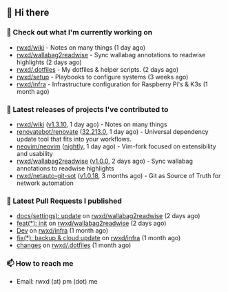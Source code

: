 ## 👋 Hi there

### 👷 Check out what I'm currently working on


- [rwxd/wiki](https://github.com/rwxd/wiki) - Notes on many things (1 day ago)
- [rwxd/wallabag2readwise](https://github.com/rwxd/wallabag2readwise) - Sync wallabag annotations to readwise highlights (2 days ago)
- [rwxd/.dotfiles](https://github.com/rwxd/.dotfiles) - My dotfiles &amp; helper scripts. (2 days ago)
- [rwxd/setup](https://github.com/rwxd/setup) - Playbooks to configure systems (3 weeks ago)
- [rwxd/infra](https://github.com/rwxd/infra) - Infrastructure configuration for Raspberry Pi&#39;s &amp; K3s (1 month ago)

### 🔭 Latest releases of projects I've contributed to


- [rwxd/wiki](https://github.com/rwxd/wiki) ([v1.3.10](https://github.com/rwxd/wiki/releases/tag/v1.3.10), 1 day ago) - Notes on many things
- [renovatebot/renovate](https://github.com/renovatebot/renovate) ([32.213.0](https://github.com/renovatebot/renovate/releases/tag/32.213.0), 1 day ago) - Universal dependency update tool that fits into your workflows.
- [neovim/neovim](https://github.com/neovim/neovim) ([nightly](https://github.com/neovim/neovim/releases/tag/nightly), 1 day ago) - Vim-fork focused on extensibility and usability
- [rwxd/wallabag2readwise](https://github.com/rwxd/wallabag2readwise) ([v1.0.0](https://github.com/rwxd/wallabag2readwise/releases/tag/v1.0.0), 2 days ago) - Sync wallabag annotations to readwise highlights
- [rwxd/netauto-git-sot](https://github.com/rwxd/netauto-git-sot) ([v1.0.18](https://github.com/rwxd/netauto-git-sot/releases/tag/v1.0.18), 3 months ago) - Git as Source of Truth for network automation

### 🔨 Latest Pull Requests I published


- [docs(settings): update](https://github.com/rwxd/wallabag2readwise/pull/4) on [rwxd/wallabag2readwise](https://github.com/rwxd/wallabag2readwise) (2 days ago)
- [feat(*): init](https://github.com/rwxd/wallabag2readwise/pull/1) on [rwxd/wallabag2readwise](https://github.com/rwxd/wallabag2readwise) (2 days ago)
- [Dev](https://github.com/rwxd/infra/pull/65) on [rwxd/infra](https://github.com/rwxd/infra) (1 month ago)
- [fix(*): backup &amp; cloud update](https://github.com/rwxd/infra/pull/64) on [rwxd/infra](https://github.com/rwxd/infra) (1 month ago)
- [changes](https://github.com/rwxd/.dotfiles/pull/38) on [rwxd/.dotfiles](https://github.com/rwxd/.dotfiles) (1 month ago)

### 📫 How to reach me

- Email: rwxd (at) pm (dot) me
